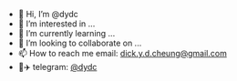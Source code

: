 - 👋 Hi, I’m @dydc
- 👀 I’m interested in ...
- 🌱 I’m currently learning ...
- 💞️ I’m looking to collaborate on ...
- 📫 How to reach me email: dick.y.d.cheung@gmail.com
- :page_facing_up::airplane:	telegram: [@dydc](https://t.me/dickcheung)

<!---
dydc/dydc is a ✨ special ✨ repository because its `README.md` (this file) appears on your GitHub profile.
You can click the Preview link to take a look at your changes.
--->
